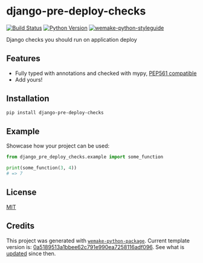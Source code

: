 # django-pre-deploy-checks

[![Build Status](https://github.com/wemake.services/django-pre-deploy-checks/workflows/test/badge.svg?branch=master&event=push)](https://github.com/wemake.services/django-pre-deploy-checks/actions?query=workflow%3Atest)
[![Python Version](https://img.shields.io/pypi/pyversions/django-pre-deploy-checks.svg)](https://pypi.org/project/django-pre-deploy-checks/)
[![wemake-python-styleguide](https://img.shields.io/badge/style-wemake-000000.svg)](https://github.com/wemake-services/wemake-python-styleguide)

Django checks you should run on application deploy


## Features

- Fully typed with annotations and checked with mypy, [PEP561 compatible](https://www.python.org/dev/peps/pep-0561/)
- Add yours!


## Installation

```bash
pip install django-pre-deploy-checks
```


## Example

Showcase how your project can be used:

```python
from django_pre_deploy_checks.example import some_function

print(some_function(3, 4))
# => 7
```

## License

[MIT](https://github.com/wemake.services/django-pre-deploy-checks/blob/master/LICENSE)


## Credits

This project was generated with [`wemake-python-package`](https://github.com/wemake-services/wemake-python-package). Current template version is: [0a5189513a1bbee62c791e990ea7258116adf096](https://github.com/wemake-services/wemake-python-package/tree/0a5189513a1bbee62c791e990ea7258116adf096). See what is [updated](https://github.com/wemake-services/wemake-python-package/compare/0a5189513a1bbee62c791e990ea7258116adf096...master) since then.
